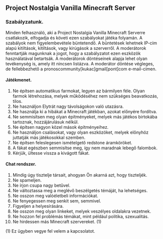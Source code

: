 ## Project Nostalgia Vanilla Minecraft Server

### Szabályzatunk.

Minden felhasználó, aki a Project Nostalgia Vanilla Minecraft Serverre csatlakozik, elfogadja és követi ezen szabályokat játéka folyamán. A szabályok nem figyelembevétele büntetendő. A büntetések lehetnek IP-cím alapú kitiltások, kitiltások, vagy kirúgások a szerverről. A moderátorok fenntartják magunknak a jogot, hogy a szabályzatot ezen eszközök használatával betartsák. A moderátorok döntéseinek alapja lehet olyan tevékenység is, amely itt nincsen listázva. A moderátor döntése végleges, de fellebbezhető a pronoscommunity[kukac]gmail[pont]com e-mail-címen.

#### Játékmenet.

1. Ne építsen automatikus farmokat, legyen az bármilyen féle. Olyan farmok létrehozása, melyek működéséhez nem szükséges beavatkozás, tilos.
2. Ne használjon Elytrát nagy távolságokon való utazásra.
3. Ne használja ki a hibákat a Minecraft játékban, azokat előnyére fordítva.
4. Ne semmisítsen meg olyan építményeket, melyek más játékos birtokába tartoznak, hozzájárulásuk nélkül.
5. Ne építsen nagyon közel mások építményeihez.
6. Ne használjon csalásokat, vagy olyan eszközöket, melyek előnyhöz juttatják más játékosokkal szemben.
7. Ne építsen feleslegesen ismételgető redstone áramköröket.
8. A fákat egészben semmisítse meg, így nem maradnak lebegő falombok.
9. Kérjük, ültesse vissza a kivágott fákat.

#### Chat rendszer.

1. Mindig úgy tisztelje társait, ahogyan Ön akarná azt, hogy tiszteljék.
2. Ne spameljen.
3. Ne írjon csupa nagy betűvel.
4. Ne változtassa meg a meglévő beszélgetés témáját, ha lehetséges.
5. Ne osszon meg valóéletbeli információkat.
6. Ne fenyegessen meg senkit sem, semmivel.
7. Figyeljen a helyesírására.
8. Ne osszon meg olyan linkeket, melyek veszélyes oldalakra vezetnek.
9. Ne hozzon fel problémás témákat, mint például politika, szexualitás.
10. Ne hirdessen más Minecraft szervereket. (1)

(1) Ez ügyben vegye fel velem a kapcsolatot.

